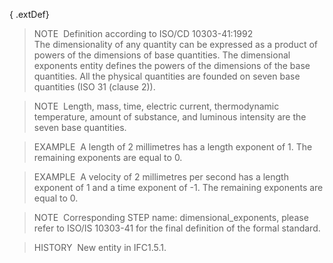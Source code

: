 { .extDef}
> NOTE&nbsp; Definition according to ISO/CD 10303-41:1992  
> The dimensionality of any quantity can be expressed as a product of powers of the dimensions of base quantities. The dimensional exponents entity defines the powers of the dimensions of the base quantities. All the physical quantities are founded on seven base quantities (ISO 31 (clause 2)).

> NOTE&nbsp; Length, mass, time, electric current, thermodynamic temperature, amount of substance, and luminous intensity are the seven base quantities.

> EXAMPLE&nbsp; A length of 2 millimetres has a length exponent of 1. The remaining exponents are equal to 0.

> EXAMPLE&nbsp; A velocity of 2 millimetres per second has a length exponent of 1 and a time exponent of -1. The remaining exponents are equal to 0.

> NOTE&nbsp; Corresponding STEP name: dimensional_exponents, please refer to ISO/IS 10303-41 for the final definition of the formal standard.

> HISTORY&nbsp; New entity in IFC1.5.1.
